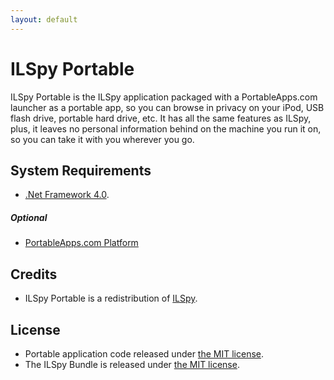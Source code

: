 ```yaml
---
layout: default
---
```


# ILSpy Portable

ILSpy Portable is the ILSpy application packaged with a PortableApps.com
launcher as a portable app, so you can browse in privacy on your iPod, USB flash
drive, portable hard drive, etc. It has all the same features as ILSpy, plus, it
leaves no personal information behind on the machine you run it on, so you can
take it with you wherever you go.

## System Requirements

* [.Net Framework 4.0][1].

##### Optional

* [PortableApps.com Platform][2]

## Credits

* ILSpy Portable is a redistribution of [ILSpy][3].

## License

* Portable application code released under [the MIT license][4].
* The ILSpy Bundle is released under [the MIT license][5].

 [1]: http://go.microsoft.com/fwlink/?LinkID=186914
 [2]: http://portableapps.com/download
 [3]: http://ilspy.net
 [4]: https://raw.githubusercontent.com/garethflowers/ilspy-portable/master/LICENSE
 [5]: https://github.com/icsharpcode/ILSpy/blob/master/doc/license.txt
